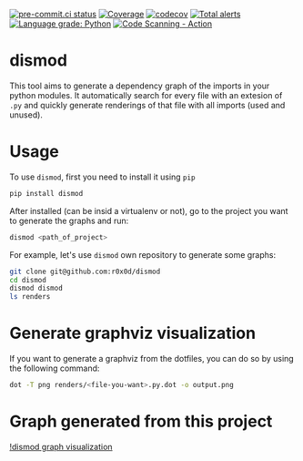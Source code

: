 [![pre-commit.ci status](https://results.pre-commit.ci/badge/github/r0x0d/dismod/main.svg)](https://results.pre-commit.ci/latest/github/r0x0d/dismod/main)
[![Coverage](https://github.com/r0x0d/dismod/actions/workflows/coverage.yml/badge.svg)](https://github.com/r0x0d/dismod/actions/workflows/coverage.yml)
[![codecov](https://codecov.io/gh/r0x0d/dismod/branch/main/graph/badge.svg?token=LSVRFFXPV5)](https://codecov.io/gh/r0x0d/dismod)
[![Total alerts](https://img.shields.io/lgtm/alerts/g/r0x0d/dismod.svg?logo=lgtm&logoWidth=18)](https://lgtm.com/projects/g/r0x0d/dismod/alerts/)
[![Language grade: Python](https://img.shields.io/lgtm/grade/python/g/r0x0d/dismod.svg?logo=lgtm&logoWidth=18)](https://lgtm.com/projects/g/r0x0d/dismod/context:python)
[![Code Scanning - Action](https://github.com/r0x0d/dismod/actions/workflows/codeql.yml/badge.svg)](https://github.com/r0x0d/dismod/actions/workflows/codeql.yml)

# dismod

This tool aims to generate a dependency graph of the imports in your python
modules. It automatically search for every file with an extesion of `.py` and
quickly generate renderings of that file with all imports (used and unused).

# Usage

To use `dismod`, first you need to install it using `pip`

```bash
pip install dismod
```

After installed (can be insid a virtualenv or not), go to the project you want
to generate the graphs and run:

```bash
dismod <path_of_project>
```

For example, let's use `dismod` own repository to generate some graphs:

```bash
git clone git@github.com:r0x0d/dismod
cd dismod
dismod dismod
ls renders
```

# Generate graphviz visualization

If you want to generate a graphviz from the dotfiles, you can do so by using the following command:

```bash
dot -T png renders/<file-you-want>.py.dot -o output.png
```

# Graph generated from this project

[!dismod graph visualization](https://github.com/r0x0d/dismod/blob/main/docs/dismod.png)

